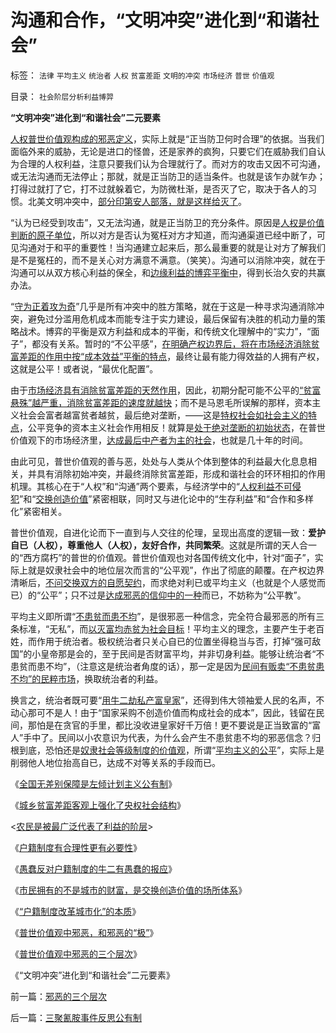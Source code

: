 # 沟通和合作，“文明冲突”进化到“和谐社会”

标签： `法律` `平均主义` `统治者` `人权` `贫富差距` `文明的冲突` `市场经济` `普世` `价值观` 

目录： `社会阶层分析利益博羿`

**“文明冲突”进化到“和谐社会”二元要素**

[人权普世价值观构成的邪恶定义](../../../2010/1/30/普世价值观中邪恶，和邪恶的“极”.md)，实际上就是“正当防卫何时合理”的依据。当我们面临外来的威胁，无论是进口的怪兽，还是家养的疯狗，只要它们在威胁我们自认为合理的人权利益，注意只要我们认为合理就行了。而对方的攻击又因不可沟通，或无法沟通而无法停止；那就，就是正当防卫的适当条件。也就是该乍办就乍办；打得过就打了它，打不过就躲着它，为防微杜渐，是否灭了它，取决于各人的习惯。北美文明冲突中，[部分印第安人部落，就是这样给灭了](../../../2009/7/6/印第安传统文化在文明冲突中的节节抵抗中败退.md)。

“认为已经受到攻击”，又无法沟通，就是正当防卫的充分条件。原因是[人权是价值判断的原子单位](../../../2010/1/21/人权是价值判断的原子单位.md)，所以对方是否认为冤枉对方才知道，而沟通渠道已经中断了，可见沟通对于和平的重要性！当沟通建立起来后，那么最重要的就是让对方了解我们是不是冤枉的，而不是关心对方满意不满意。（笑笑）。沟通可以消除冲突，就在于沟通可以从双方核心利益的保全，和[边缘利益的博弈平衡中](../../../2009/9/3/谁主张谁维护，妥协是实力平衡的结果.md)，得到长治久安的共赢办法。

“[守为正着攻为奇](../../../2009/6/23/守为正着攻为奇.md)”几乎是所有冲突中的胜方策略，就在于这是一种寻求沟通消除冲突，避免过分滥用危机成本而能专注于实力建设，最后保留有决胜的机动力量的策略战术。博弈的平衡是双方利益和成本的平衡，和传统文化理解中的“实力”，“面子”，都没有关系。暂时的“不公平感”，[在明确产权边界后，将在市场经济消除贫富差距的作用中按“成本效益”平衡的特点](../../../2009/9/12/产权归属清晰前提下的平等博羿.md)，最终让最有能力得效益的人拥有产权，这就是公平！或者说，“最优化配置”。

由于[市场经济具有消除贫富差距的天然作用](../../../2009/11/28/从工作福利消除贫富差距看公有制的低效率.md)，因此，初期分配可能不公平的[“贫富悬殊”越严重，消除贫富差距的速度就越快](../../../2010/1/28/让富N代败家子造福全人类的价值观.md)；而不是马恩毛所误解的那样，资本主义社会会富者越富贫者越贫，最后绝对垄断，——这是[特权社会如社会主义的特点](../../../2009/9/16/公有制计划经济是造成贫富差距的原因.md)，公平竞争的资本主义社会作用相反！就算是[处于绝对垄断的初始状态](../../../2009/9/15/极限垄断初始分布也能最终均富.md)，在普世价值观下的市场经济里，[达成最后中产者为主的社会](../../../2008/7/20/为什么中产者为主的社会很稳定.md)，也就是几十年的时间。

由此可见，普世价值观的善与恶，处处与人类从个体到整体的利益最大化息息相关，并具有消除初始冲突，并最终消除贫富差距，形成和谐社会的环环相扣的作用机理。其核心在于“人权”和“沟通”两个要素，与经济学中的“[人权利益不可侵犯](../../../2009/10/31/人权经济学和人权对象模型.md)”和“[交换创造价值](../../../2009/12/18/交换创造价值决定了“市场才是经济”.md)”紧密相联，同时又与进化论中的“生存利益”和“合作和多样化”紧密相关。

普世价值观，自进化论而下一直到与人交往的伦理，呈现出高度的逻辑一致：**爱护自已（人权），尊重他人（人权），友好合作，共同繁荣**。这就是所谓的天人合一的“西方腐朽”的普世的价值观。普世价值观也对各国传统文化中，针对“面子”，实际上就是奴隶社会中的地位层次而言的“公平观”，作出了彻底的颠覆。在产权边界清晰后，[不问交换双方的自愿契约](../../../2010/1/29/为什么诚信守约是普适价值观的公平标准.md)，而求绝对利已或平均主义（也就是个人感觉而已）的“公平”；只不过是[达成邪恶的信仰中的一种](../../../2010/1/30/邪恶的三个层次.md)而已，不妨称为“公平教”。

平均主义即所谓“[不患贫而患不均](../../../2009/2/7/“不患贫而患不均”是伪公平，是特权化，社会等级化.md)”，是很邪恶一种信念，完全符合最邪恶的所有三条标准，“无私”，而[以灭富均赤贫为社会目标](../../../2010/1/29/老子思想是极右；“信息不对称”是左帽.md)！平均主义的理念，主要产生于老百姓，而作用于统治者。极权统治者只关心自已的位置坐得稳当与否，打掉“强可敌国”的小皇帝那是会的，至于民间是否财富平均，并非切身利益。能够让统治者“不患贫而患不均”，（注意这是统治者角度的话），那一定是因为[民间有贩卖“不患贫患不均”的民粹市场](http://blog.sina.com.cn/s/blog_5563a64d0100aqn9.html)，换取统治者的利益。

换言之，统治者既可要“[用牛二劫私产富皇家](../../../2009/10/13/两千年社稷延寿之九字真言.md)”，还得到伟大领袖爱人民的名声，不动心那可不是人！由于“国家采购不创造价值而构成社会的成本”，因此，钱留在民间，那怕是在贪官的手里，都比没收进皇家好千万倍！更不要说是正当致富的“富人”手中了。民间以小农意识为代表，为什么会产生不患贫患不均的邪恶信念？归根到底，恐怕还是[奴隶社会等级制度的价值观](../../../2009/12/8/奴隶社会中的财富衡量标准.md)，所谓“[平均主义的公平](../../../2009/1/29/平均主义、社会公平和效率，及社会利益博羿.md)”，实际上是削弱他人地位抬高自已，达成不对等关系的手段而已。



《[全国无差别保障是左倾计划主义公有制](../../../2009/9/7/全国无差别保障是注定失败的左倾计划经济公有制.md)》

《[城乡贫富差距客观上强化了央权社会结构](../../../2009/9/8/城乡贫富差距客观上强化了央权社会结构.md)》

<[农民是被最广泛代表了利益的阶层](../../../2009/9/8/农村也是等级社会.md)>

《[户籍制度有合理性更有必要性](../../../2009/9/29/户籍制度的合理性和必要性专题讨论目录.md)》

《[愚蠢反对户籍制度的牛二有愚蠢的报应](../../../2010/1/27/愚蠢的人自然有愚蠢的报应.md)》

《[市民拥有的不是城市的财富，是交换创造价值的场所体系](../../../2010/1/29/市民拥有的不是城市的财富，是交换创造价值的场所体系.md)》

《[“户籍制度改革城市化”的本质](../../../2010/1/29/“户籍制度改革城市化”的本质是浩劫.md)》

《[普世价值观中邪恶，和邪恶的“极”](../../../2010/1/30/普世价值观中邪恶，和邪恶的“极”.md)》

《[普世价值观中邪恶的三个层次](../../../2010/1/30/邪恶的三个层次.md)》

《“文明冲突”进化到“和谐社会”二元要素》



前一篇：[邪恶的三个层次](../../../2010/1/30/邪恶的三个层次.md)

后一篇：[三聚氰胺事件反思公有制](../../../2010/2/1/三聚氰胺事件反思公有制.md)